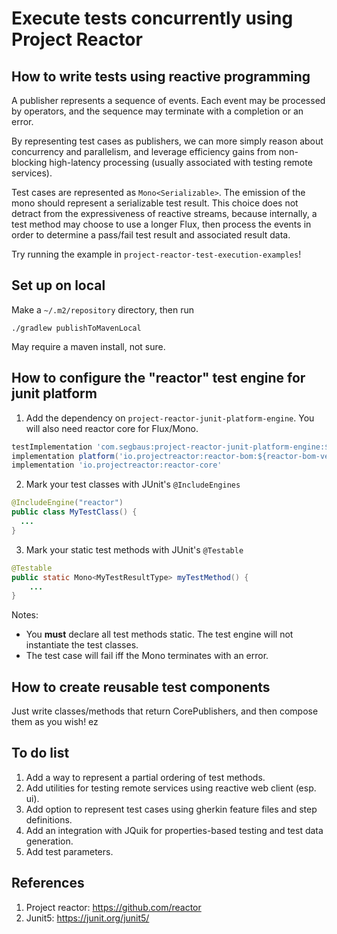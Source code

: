 # Execute tests concurrently using Project Reactor

## How to write tests using reactive programming
A publisher represents a sequence of events. Each event may be processed by operators, and the sequence
may terminate with a completion or an error.

By representing test cases as publishers,
we can more simply reason about concurrency and parallelism, and leverage efficiency gains
from non-blocking high-latency processing (usually associated with testing remote services).

Test cases are represented as `Mono<Serializable>`. The emission of the mono should
represent a serializable test result. This choice does not detract from the expressiveness of 
reactive streams, because internally, a test method may choose to use a longer Flux, then process
the events in order to determine a pass/fail test result and associated result data.

Try running the example in `project-reactor-test-execution-examples`! 

## Set up on local
Make a `~/.m2/repository` directory, then run
```shell
./gradlew publishToMavenLocal
```

May require a maven install, not sure.

## How to configure the "reactor" test engine for junit platform
1. Add the dependency on `project-reactor-junit-platform-engine`. You will also need reactor core for Flux/Mono.
```groovy
testImplementation 'com.segbaus:project-reactor-junit-platform-engine:${reactor-test-engine-version}'
implementation platform('io.projectreactor:reactor-bom:${reactor-bom-version}')
implementation 'io.projectreactor:reactor-core'
```
2. Mark your test classes with JUnit's `@IncludeEngines`
```java
@IncludeEngine("reactor")
public class MyTestClass() {
  ...
}
```
3. Mark your static test methods with JUnit's `@Testable`
```java
@Testable
public static Mono<MyTestResultType> myTestMethod() {
    ...
}
```

Notes:
- You **must** declare all test methods static. The test engine will not instantiate the test classes.
- The test case will fail iff the Mono terminates with an error.

## How to create reusable test components

Just write classes/methods that return CorePublishers, and then compose them as you wish! ez

## To do list

1. Add a way to represent a partial ordering of test methods.
2. Add utilities for testing remote services using reactive web client (esp. ui).
3. Add option to represent test cases using gherkin feature files and step definitions.
4. Add an integration with JQuik for properties-based testing and test data generation.
5. Add test parameters.

## References

1. Project reactor: https://github.com/reactor
2. Junit5: https://junit.org/junit5/

